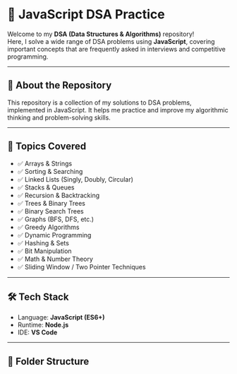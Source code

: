 # 📘 JavaScript DSA Practice

Welcome to my **DSA (Data Structures & Algorithms)** repository!  
Here, I solve a wide range of DSA problems using **JavaScript**, covering important concepts that are frequently asked in interviews and competitive programming.

---

## 🚀 About the Repository

This repository is a collection of my solutions to DSA problems, implemented in JavaScript. It helps me practice and improve my algorithmic thinking and problem-solving skills.

---

## 🧠 Topics Covered

- ✅ Arrays & Strings  
- ✅ Sorting & Searching  
- ✅ Linked Lists (Singly, Doubly, Circular)  
- ✅ Stacks & Queues  
- ✅ Recursion & Backtracking  
- ✅ Trees & Binary Trees  
- ✅ Binary Search Trees  
- ✅ Graphs (BFS, DFS, etc.)  
- ✅ Greedy Algorithms  
- ✅ Dynamic Programming  
- ✅ Hashing & Sets  
- ✅ Bit Manipulation  
- ✅ Math & Number Theory  
- ✅ Sliding Window / Two Pointer Techniques

---

## 🛠️ Tech Stack

- Language: **JavaScript (ES6+)**
- Runtime: **Node.js**
- IDE: **VS Code**

---

## 📂 Folder Structure

